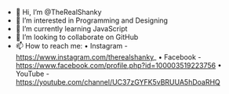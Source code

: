 - 👋 Hi, I’m @TheRealShanky
- 👀 I’m interested in Programming and Designing
- 🌱 I’m currently learning JavaScript
- 💞️ I’m looking to collaborate on GitHub
- 📫 How to reach me:
     • Instagram - https://www.instagram.com/therealshanky_
     • Facebook  - https://www.facebook.com/profile.php?id=100003519223756
     • YouTube   - https://youtube.com/channel/UC37zGYFK5vBRUUA5hDoaRHQ

<!---
TheRealShanky/TheRealShanky is a ✨ special ✨ repository because its `README.md` (this file) appears on your GitHub profile.
You can click the Preview link to take a look at your changes.
--->

